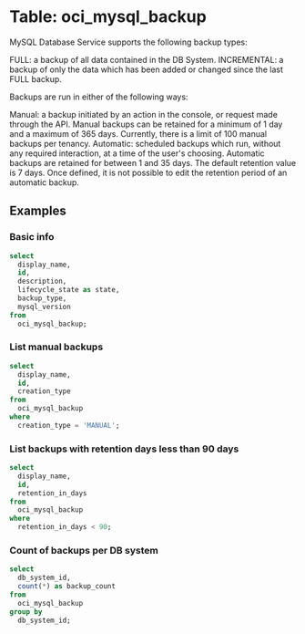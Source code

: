 # Table: oci_mysql_backup

MySQL Database Service supports the following backup types:

FULL: a backup of all data contained in the DB System.
INCREMENTAL: a backup of only the data which has been added or changed since the last FULL backup.

Backups are run in either of the following ways:

Manual: a backup initiated by an action in the console, or request made through the API. Manual backups can be retained for a minimum of 1 day and a maximum of 365 days. Currently, there is a limit of 100 manual backups per tenancy.
Automatic: scheduled backups which run, without any required interaction, at a time of the user's choosing. Automatic backups are retained for between 1 and 35 days. The default retention value is 7 days. Once defined, it is not possible to edit the retention period of an automatic backup.

## Examples

### Basic info

```sql
select
  display_name,
  id,
  description,
  lifecycle_state as state,
  backup_type,
  mysql_version
from
  oci_mysql_backup;
```

### List manual backups

```sql
select
  display_name,
  id,
  creation_type
from
  oci_mysql_backup
where
  creation_type = 'MANUAL';
```

### List backups with retention days less than 90 days

```sql
select
  display_name,
  id,
  retention_in_days
from
  oci_mysql_backup
where
  retention_in_days < 90;
```

### Count of backups per DB system

```sql
select
  db_system_id,
  count(*) as backup_count
from
  oci_mysql_backup
group by
  db_system_id;
```
